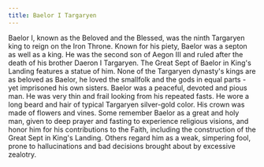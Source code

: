 ```yaml
---
title: Baelor I Targaryen
---
```


Baelor I, known as the Beloved and the Blessed, was the ninth Targaryen king to reign on the Iron Throne. Known for his piety, Baelor was a septon as well as a king. He was the second son of Aegon III and ruled after the death of his brother Daeron I Targaryen. The Great Sept of Baelor in King's Landing features a statue of him. None of the Targaryen dynasty's kings are as beloved as Baelor, he loved the smallfolk and the gods in equal parts - yet imprisoned his own sisters. Baelor was a peaceful, devoted and pious man. He was very thin and frail looking from his repeated fasts. He wore a long beard and hair of typical Targaryen silver-gold color. His crown was made of flowers and vines. Some remember Baelor as a great and holy man, given to deep prayer and fasting to experience religious visions, and honor him for his contributions to the Faith, including the construction of the Great Sept in King's Landing. Others regard him as a weak, simpering fool, prone to hallucinations and bad decisions brought about by excessive zealotry. 


